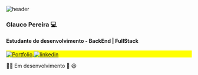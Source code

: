 ![header](https://capsule-render.vercel.app/api?type=soft&height=100&color=gradient&text=Glauco%20Pereira&reversal=false&textBg=false&fontColor=e4e4e4&fontAlign=50&stroke=fff&strokeWidth=2&rotate=0&descAlign=0&descAlignY=0&fontAlignY=55)


  
  <h3> Glauco Pereira 💻 </h3>
  <h4>Estudante de desenvolvimento - BackEnd | FullStack</h4>

  <p id="linkExterno" align="left" style="background:yellow">
      <a href="https://glaucopereira.com" target="_blank">
        <img align="center" src="https://img.shields.io/badge/-Portfólio-05122A?style=flat&logo=windowsterminal" alt="Portfolio"/>
      </a>
      <a href="https://linkedin.com/in/glaucopereira" target="_blank">
        <img align="center" src="https://img.shields.io/badge/-LinkedIn-05122A?style=flat&logo=linkedin" alt="linkedin"/>
      </a>
     <!--<a href="https://instagram.com/tgmarinho" target="_blank">
     <img align="center" src="https://img.shields.io/badge/-tgmarinho-05122A?style=flat&logo=instagram" alt="instagram"/>
     </a>
     <a href="https://youtube.com/tgmarinho" target="_blank">
     <img align="center" src="https://img.shields.io/badge/-tgmarinho-05122A?style=flat&logo=youtube" alt="youtube"/>
     </a>-->
   </p>
   
   👋🏻 Em desenvolvimento
   🚀 😃
   


 
   

      
 
